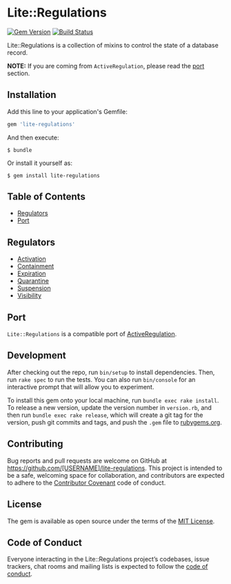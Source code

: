# Lite::Regulations

[![Gem Version](https://badge.fury.io/rb/lite-regulations.svg)](http://badge.fury.io/rb/lite-regulations)
[![Build Status](https://travis-ci.org/drexed/lite-regulations.svg?branch=master)](https://travis-ci.org/drexed/lite-regulations)

Lite::Regulations is a collection of mixins to control the state of a database record.

**NOTE:** If you are coming from `ActiveRegulation`, please read the [port](#port) section.

## Installation

Add this line to your application's Gemfile:

```ruby
gem 'lite-regulations'
```

And then execute:

    $ bundle

Or install it yourself as:

    $ gem install lite-regulations

## Table of Contents

* [Regulators](#regulators)
* [Port](#port)

## Regulators

* [Activation](https://github.com/drexed/lite-regulations/blob/master/docs/ACTIVATION.md)
* [Containment](https://github.com/drexed/lite-regulations/blob/master/docs/CONTAINMENT.md)
* [Expiration](https://github.com/drexed/lite-regulations/blob/master/docs/EXPIRATION.md)
* [Quarantine](https://github.com/drexed/lite-regulations/blob/master/docs/QUARANTINE.md)
* [Suspension](https://github.com/drexed/lite-regulations/blob/master/docs/SUSPENSION.md)
* [Visibility](https://github.com/drexed/lite-regulations/blob/master/docs/VISIBILITY.md)

## Port

`Lite::Regulations` is a compatible port of [ActiveRegulation](https://github.com/drexed/active_regulation).

## Development

After checking out the repo, run `bin/setup` to install dependencies. Then, run `rake spec` to run the tests. You can also run `bin/console` for an interactive prompt that will allow you to experiment.

To install this gem onto your local machine, run `bundle exec rake install`. To release a new version, update the version number in `version.rb`, and then run `bundle exec rake release`, which will create a git tag for the version, push git commits and tags, and push the `.gem` file to [rubygems.org](https://rubygems.org).

## Contributing

Bug reports and pull requests are welcome on GitHub at https://github.com/[USERNAME]/lite-regulations. This project is intended to be a safe, welcoming space for collaboration, and contributors are expected to adhere to the [Contributor Covenant](http://contributor-covenant.org) code of conduct.

## License

The gem is available as open source under the terms of the [MIT License](https://opensource.org/licenses/MIT).

## Code of Conduct

Everyone interacting in the Lite::Regulations project’s codebases, issue trackers, chat rooms and mailing lists is expected to follow the [code of conduct](https://github.com/[USERNAME]/lite-regulations/blob/master/CODE_OF_CONDUCT.md).
